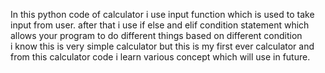 In this python code of calculator i use
input function which is used to take input from user.
after that i use if else and elif condition statement 
which allows your program to do different things
based on different condition  
i know this is very simple calculator but 
this is my first ever calculator 
and from this calculator code i learn various 
concept which will use in future.
